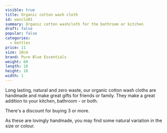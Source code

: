 ```yaml
---
visible: true
title: Organic cotton wash cloth
id: wasclo01
summary: Organic cotton washcloth for the bathroom or kitchen
draft: false
popular: false
categories:
  - bottles
price: 11
size: 18cm
brand: Pure Blue Essentials
weight: 60
length: 18
height: 18
width: 1
---
```

Long lasting, natural and zero waste, our organic cotton wash cloths are handmade and make great gifts for friends or family. They make a great addition to your kitchen, bathroom - or both. 

T﻿here's a discount for buying 3 or more.

A﻿s these are lovingly handmade, you may find some natural variation in the size or colour.